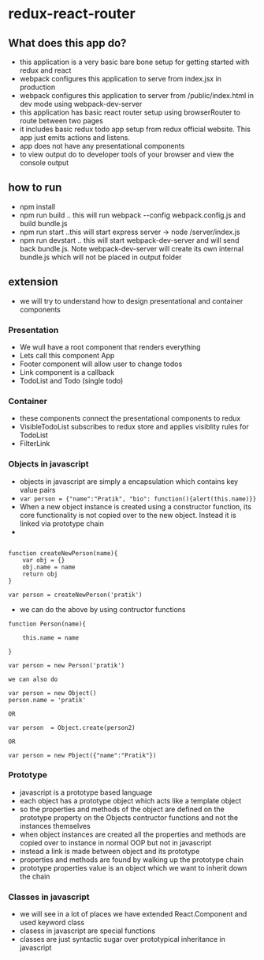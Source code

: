 # redux-react-router

## What does this app do?

* this application is a very basic bare bone setup for getting started with redux and react
* webpack configures this application to serve from index.jsx in production
* webpack configures this application to server from /public/index.html in dev mode using webpack-dev-server
* this application has basic react router setup using browserRouter to route between two pages
* it includes basic redux todo app setup from redux official website. This app just emits actions and listens.
* app does not have any presentational components
* to view output do to developer tools of your browser and view the console output

## how to run
* npm install
* npm run build .. this will run webpack --config webpack.config.js and build bundle.js
* npm run start ..this will start express server -> node /server/index.js
* npm run devstart .. this will start webpack-dev-server and will send back bundle.js. Note webpack-dev-server will create its own internal bundle.js which will not be placed in output folder


## extension
* we will try to understand how to design presentational and container components
### Presentation
* We wull have a root component that renders everything
* Lets call this component App
* Footer component will allow user to change todos
* Link component is a callback
* TodoList and Todo (single todo)

### Container 
* these components connect the presentational components to redux
* VisibleTodoList subscribes to redux store and applies visiblity rules for TodoList
* FilterLink 


### Objects in javascript
* objects in javascript are simply a encapsulation which contains key value pairs
* ```var person = {"name":"Pratik", "bio": function(){alert(this.name)}}```
* When a new object instance is created using a constructor function, its core functionality is not copied over to the new object. Instead it is linked via prototype chain
* 

```

function createNewPerson(name){
    var obj = {}
    obj.name = name
    return obj
}

var person = createNewPerson('pratik')

```
* we can do the above by using contructor functions

```
function Person(name){

    this.name = name

}

var person = new Person('pratik')

we can also do

var person = new Object()
person.name = 'pratik'

OR

var person  = Object.create(person2)

OR

var person = new Pbject({"name":"Pratik"})

```

### Prototype

* javascript is a prototype based language
* each object has a prototype object which acts like a template object  
* so the properties and methods of the object are defined on the prototype property on the Objects contructor functions and not the instances themselves
* when object instances are created all the properties and methods are copied over  to instance in normal OOP but not in javascript
* instead a link is made between object and its prototype
* properties and methods are found by walking up the prototype chain
* prototype properties value is an object which we want to inherit down the chain



### Classes in javascript
* we will see in a lot of places we have extended React.Component and used keyword class
* clasess in javascript are special functions
* classes are just syntactic sugar over prototypical inheritance in javascript

